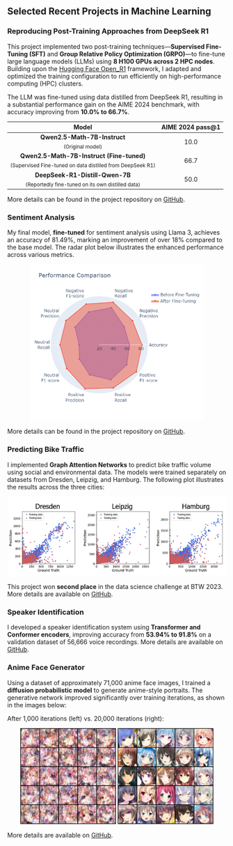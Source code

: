 ## Selected Recent Projects in Machine Learning  

### Reproducing Post-Training Approaches from DeepSeek R1

This project implemented two post-training techniques—**Supervised Fine-Tuning (SFT)** and **Group Relative Policy Optimization (GRPO)**—to fine-tune large language models (LLMs) using **8 H100 GPUs across 2 HPC nodes**. Building upon the [Hugging Face Open_R1](https://github.com/huggingface/open-r1) framework, I adapted and optimized the training configuration to run efficiently on high-performance computing (HPC) clusters.

The LLM was fine-tuned using data distilled from DeepSeek R1, resulting in a substantial performance gain on the AIME 2024 benchmark, with accuracy improving from **10.0% to 66.7%**.

<div align="center">

<table>
  <thead>
    <tr>
      <th style="text-align:center;"><b>Model</b></th>
      <th style="text-align:center;"><b>AIME 2024</b> pass@1</th>
    </tr>
  </thead>
  <tbody>
    <tr>
      <td style="text-align:center;">
        <b>Qwen2.5-Math-7B-Instruct</b><br>
        <sub>(Original model)</sub>
      </td>
      <td style="text-align:center;">10.0</td>
    </tr>
    <tr>
      <td style="text-align:center;">
        <b>Qwen2.5-Math-7B-Instruct (Fine-tuned)</b><br>
        <sub>(Supervised Fine-tuned on data distilled from DeepSeek R1)</sub>
      </td>
      <td style="text-align:center;">66.7</td>
    </tr>
    <tr>
      <td style="text-align:center;">
        <b>DeepSeek-R1-Distill-Qwen-7B</b><br>
        <sub>(Reportedly fine-tuned on its own distilled data)</sub>
      </td>
      <td style="text-align:center;">50.0</td>
    </tr>
  </tbody>
</table>

</div>

More details can be found in the project repository on [GitHub](https://github.com/Wen-ChuangChou/open-r1/tree/Qwen2.5-7B_SFT).  


### Sentiment Analysis
My final model, <b>fine-tuned</b> for sentiment analysis using Llama 3, achieves an accuracy of 81.49%, marking an improvement of over 18% compared to the base model. The radar plot below illustrates the enhanced performance across various metrics.

<p align="center">
  <img src="https://github.com/Wen-ChuangChou/sentiment_analysis/blob/main/pic/radarplot.png?raw=true" alt="radar plot" width="400"/>
</p>

More details can be found in the project repository on [GitHub](https://github.com/Wen-ChuangChou/sentiment_analysis).  


### Predicting Bike Traffic  
I implemented <b>Graph Attention Networks</b> to predict bike traffic volume using social and environmental data. The models were trained separately on datasets from Dresden, Leipzig, and Hamburg. The following plot illustrates the results across the three cities:

<p align="center">
<img src="https://github.com/Wen-ChuangChou/Predict-Bike-Traffic/blob/main/doc/fig/prediction.png?raw=true" alt="prediction" width="700"/>
</p>

This project won **second place** in the data science challenge at BTW 2023. More details are available on [GitHub](https://wen-chuangchou.github.io/Predict-Bike-Traffic/).  


### Speaker Identification  
I developed a speaker identification system using <b>Transformer and Conformer encoders</b>, improving accuracy from <b>53.94% to 91.8%</b> on a validation dataset of 56,666 voice recordings. More details are available on [GitHub](https://wen-chuangchou.github.io/Speaker-identification/).


### Anime Face Generator  
Using a dataset of approximately 71,000 anime face images, I trained a <b>diffusion probabilistic model</b> to generate anime-style portraits. The generative network improved significantly over training iterations, as shown in the images below:  

After 1,000 iterations (left) vs. 20,000 iterations (right):
<p align="center">
<img src="https://github.com/Wen-ChuangChou/Anime-face-generator/blob/main/doc/fig/1000iterations.png?raw=true" alt="1000" width="220"/>
 <img src="https://github.com/Wen-ChuangChou/Anime-face-generator/blob/main/doc/fig/20000iterations.png?raw=true" alt="20000" width="220"/> 
</p>

More details are available on [GitHub](https://wen-chuangchou.github.io/Anime-face-generator/).  
